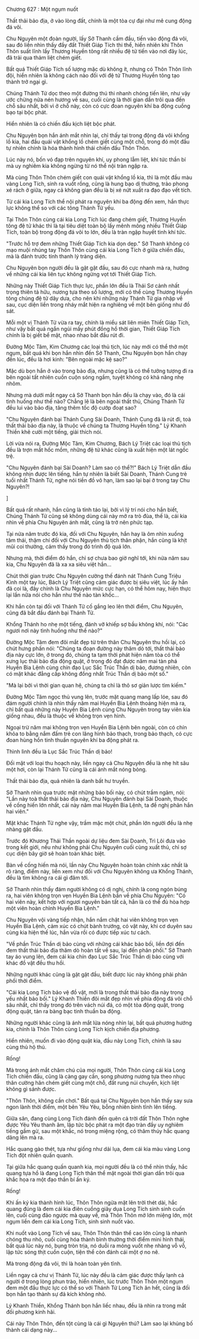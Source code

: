 




Chương 627 : Một ngụm nuốt


Thất thải bảo địa, ở vào lòng đất, chính là một tòa cự đại như mê cung động đá vôi.

Chu Nguyên một đoàn người, lấy Sở Thanh cầm đầu, tiến vào động đá vôi, sau đó liền nhìn thấy đầy đất Thiết Giáp Tích thi thể, hiển nhiên khi Thôn Thôn suất lĩnh lấy Thương Huyền tông rất nhiều đệ tử tiến vào nơi đây lúc, đã trải qua thảm liệt chém giết.

Bất quá Thiết Giáp Tích số lượng mặc dù không ít, nhưng có Thôn Thôn lĩnh đội, hiển nhiên là không cách nào đối với đệ tử Thương Huyền tông tạo thành trở ngại gì.

Chúng Thánh Tử dọc theo một đường thú thi nhanh chóng tiến lên, như vậy ước chừng nửa nén hương về sau, cuối cùng là thời gian dần trôi qua đến chỗ sâu nhất, bởi vì ở chỗ này, còn có cực đoan nguyên khí ba động cuồng bạo tại bộc phát.

Hiển nhiên là có chiến đấu kịch liệt bộc phát.

Chu Nguyên bọn hắn ánh mắt nhìn lại, chỉ thấy tại trong động đá vôi khổng lồ kia, hai đầu quái vật khổng lồ chém giết cùng một chỗ, trong đó một đầu tự nhiên chính là hóa thành hình thái chiến đấu Thôn Thôn.

Lúc này nó, bốn vó đạp trên nguyên khí, uy phong lẫm liệt, khí tức thần bí mà uy nghiêm kia không ngừng từ nó thể nội tràn ngập ra.

Mà cùng Thôn Thôn chém giết con quái vật khổng lồ kia, thì là một đầu màu vàng Long Tích, sinh ra vuốt rồng, cũng là hung bạo dị thường, trảo phong xé rách ở giữa, ngay cả không gian đều là bị xé nứt xuất ra đạo đạo vết tích.

Từ cái kia Long Tích thể nội phát ra nguyên khí ba động đến xem, hắn thực lực không thể so với các tông Thánh Tử yếu.

Tại Thôn Thôn cùng cái kia Long Tích lúc đang chém giết, Thương Huyền tông đệ tử khác thì là tại tiêu diệt toàn bộ lấy mênh mông nhiều Thiết Giáp Tích, toàn bộ trong động đá vôi to lớn, đều là tràn ngập huyết tinh khí tức.

"Trước hỗ trợ đem những Thiết Giáp Tích kia dọn dẹp." Sở Thanh không có mạo muội nhúng tay Thôn Thôn cùng cái kia Long Tích ở giữa chiến đấu, mà là đánh trước tính thanh lý tràng diện.

Chu Nguyên bọn người đều là gật gật đầu, sau đó cực nhanh mà ra, hướng về những cái kia liên tục không ngừng vọt tới Thiết Giáp Tích.

Những này Thiết Giáp Tích thực lực, phần lớn đều là Thái Sơ cảnh nhất trọng thiên tả hữu, nương tựa theo số lượng, mới có thể cùng Thương Huyền tông chúng đệ tử dây dưa, cho nên khi những này Thánh Tử gia nhập về sau, cục diện liền trong nháy mắt hiện ra nghiêng về một bên giống như đồ sát.

Mỗi một vị Thánh Tử vừa ra tay, chính là miểu sát liên miên Thiết Giáp Tích, như vậy bất quá ngắn ngủi mấy phút đồng hồ thời gian, Thiết Giáp Tích chính là bị giết bể mật, nhao nhao bắt đầu rút đi.

Đường Mộc Tâm, Kim Chương các loại thủ tịch, lúc này mới có thể thở một ngụm, bất quá khi bọn hắn nhìn đến Sở Thanh, Chu Nguyên bọn hắn chạy đến lúc, đều là hơi kinh: "Bên ngoài mặc kệ sao?"

Mặc dù bọn hắn ở vào trong bảo địa, nhưng cũng là có thể tưởng tượng đi ra bên ngoài tất nhiên cuồn cuộn sóng ngầm, tuyệt không có khả năng nhẹ nhõm.

Nhưng mà dưới mắt ngay cả Sở Thanh bọn hắn đều là chạy vào, đó là cái tình huống như thế nào? Chẳng lẽ là bên ngoài thất thủ, Chúng Thánh Tử đều lui vào bảo địa, tăng thêm tốc độ cướp đoạt sao?

"Chu Nguyên đánh bại Thánh Cung Sài Doanh, Thánh Cung đã là rút đi, toà thất thải bảo địa này, là thuộc về chúng ta Thương Huyền tông." Lý Khanh Thiền khẽ cười một tiếng, giải thích nói.

Lời vừa nói ra, Đường Mộc Tâm, Kim Chương, Bách Lý Triệt các loại thủ tịch đều là trợn mắt hốc mồm, những đệ tử khác cũng là xuất hiện một lát ngốc trệ.

"Chu Nguyên đánh bại Sài Doanh? Làm sao có thể?!" Bách Lý Triệt dẫn đầu không nhịn được lên tiếng, hắn tự nhiên là biết Sài Doanh, Thánh Cung trẻ tuổi nhất Thánh Tử, nghe nói tiền đồ vô hạn, làm sao lại bại ở trong tay Chu Nguyên?!

]

Bất quá rất nhanh, hắn cũng là tỉnh táo lại, bởi vì lý trí nói cho hắn biết, Chúng Thánh Tử cũng sẽ không dùng cái này mở ra trò đùa, thế là, cái kia nhìn về phía Chu Nguyên ánh mắt, cũng là trở nên phức tạp.

Tại nửa năm trước đó kia, đối với Chu Nguyên, hắn hay là ôm nhìn xuống tâm thái, thậm chí đối với Chu Nguyên thủ tịch thân phận, hắn cũng là khịt mũi coi thường, cảm thấy trong đó trình độ quá lớn.

Nhưng mà, thời điểm đó hắn, chỉ sợ chưa bao giờ nghĩ tới, khi nửa năm sau kia, Chu Nguyên đã là xa xa siêu việt hắn...

Chút thời gian trước Chu Nguyên cường thế đánh nát Thánh Cung Triệu Kình một tay lúc, Bách Lý Triệt cũng cảm giác được bị siêu việt, lúc ấy hắn đã coi là, đây chính là Chu Nguyên mức cực hạn, có thể hôm nay, hiện thực lại lần nữa nói cho hắn như thế nào tàn khốc...

Khi hắn còn tại đối với Thánh Tử cố gắng leo lên thời điểm, Chu Nguyên, cũng đã bắt đầu đánh bại Thánh Tử.

Khổng Thánh ho nhẹ một tiếng, đánh vỡ khiếp sợ bầu không khí, nói: "Các ngươi nơi này tình huống như thế nào?"

Đường Mộc Tâm đem đôi mắt đẹp từ trên thân Chu Nguyên thu hồi lại, có chút hưng phấn nói: "Chúng ta đoạn đường này thăm dò tới, thất thải bảo địa này cực lớn, ở trong đó, chúng ta tạm thời phát hiện năm tòa có thể xưng lục thải bảo địa động quật, ở trong đó đạt được năm mai tàn phá Huyền Bia Lệnh cùng chín đạo Lục Sắc Trúc Thần dị bảo, đương nhiên, còn có mặt khác đẳng cấp không đồng nhất Trúc Thần dị bảo một số."

"Mà lại bởi vì thời gian quan hệ, chúng ta chỉ là thô sơ giản lược tìm kiếm."

Đường Mộc Tâm ngọc thủ vung lên, trước mặt quang mang lấp lóe, sau đó đám người chính là nhìn thấy năm mai Huyền Bia Lệnh thoáng hiện mà ra, chỉ bất quá những này Huyền Bia Lệnh cùng Chu Nguyên trong tay viên kia giống nhau, đều là thuộc về không trọn vẹn hình.

Ngoại trừ năm mai không trọn vẹn Huyền Bia Lệnh bên ngoài, còn có chín khỏa to bằng nắm đấm trẻ con lăng hình bảo thạch, trong bảo thạch, có cực đoan hùng hồn tinh thuần nguyên khí ba động phát ra.

Thình lình đều là Lục Sắc Trúc Thần dị bảo!

Đối mặt với loại thu hoạch này, liền ngay cả Chu Nguyên đều là nhẹ hít sâu một hơi, còn lại Thánh Tử cũng là cái ánh mắt nóng bỏng.

Thất thải bảo địa, quả nhiên là danh bất hư truyền.

Sở Thanh nhìn qua trước mặt những bảo bối này, có chút trầm ngâm, nói: "Lần này toà thất thải bảo địa này, Chu Nguyên đánh bại Sài Doanh, thuộc về cống hiến lớn nhất, cái này năm mai Huyền Bia Lệnh, ta đề nghị phân hắn hai viên."

Mặt khác Thánh Tử nghe vậy, trầm mặc một chút, phần lớn người đều là nhẹ nhàng gật đầu.

Trước đó Khương Thái Thần ngoài dự liệu đem Sài Doanh, Trì Lôi đưa vào trong kết giới, nếu như không phải Chu Nguyên cuối cùng xuất thủ, chỉ sợ cục diện bây giờ sẽ hoàn toàn khác biệt.

Bàn về cống hiến mà nói, lần này Chu Nguyên hoàn toàn chính xác nhất là rõ ràng, điểm này, liền xem như đối với Chu Nguyên không ưa Khổng Thánh, đều là tìm không ra cái gì đâm tới.

Sở Thanh nhìn thấy đám người không có dị nghị, chính là cong ngón búng ra, hai viên không trọn vẹn Huyền Bia Lệnh bắn về phía Chu Nguyên: "Có hai viên này, kết hợp với ngươi nguyên bản tất cả, hẳn là có thể đủ hòa hợp một viên hoàn chỉnh Huyền Bia Lệnh."

Chu Nguyên vội vàng tiếp nhận, hắn nắm chặt hai viên không trọn vẹn Huyền Bia Lệnh, cảm xúc có chút bành trướng, có vật này, khi cơ duyên sau cùng kia hiện thế lúc, hắn vừa rồi có được tiếp xúc tư cách.

"Về phần Trúc Thần dị bảo cùng với những cái khác bảo bối, liền đợi đến đem thất thải bảo địa thăm dò hoàn tất về sau, lại đến phân phối." Sở Thanh tay áo vung lên, đem cái kia chín đạo Lục Sắc Trúc Thần dị bảo cùng với khác đồ vật đều thu hồi.

Những người khác cũng là gật gật đầu, biết được lúc này không phải phân phối thời điểm.

"Cái kia Long Tích bảo vệ đồ vật, mới là trong thất thải bảo địa này trọng yếu nhất bảo bối." Lý Khanh Thiền đôi mắt đẹp nhìn về phía động đá vôi chỗ sâu nhất, chỉ thấy trong đó trên vách núi đá, có một tòa động quật, trong động quật, tản ra bàng bạc tinh thuần ba động.

Những người khác cũng là ánh mắt lửa nóng nhìn lại, bất quá phương hướng kia, chính là Thôn Thôn cùng Long Tích kịch chiến địa phương.

Hiển nhiên, muốn đi vào động quật kia, đầu này Long Tích, chính là sau cùng thủ hộ thú.

Rống!

Mà trong ánh mắt chăm chú của mọi người, Thôn Thôn cùng cái kia Long Tích chiến đấu, cũng là càng gay cấn, song phương nương tựa theo nhục thân cường hãn chém giết cùng một chỗ, đất rung núi chuyển, kịch liệt không gì sánh được.

"Thôn Thôn, không cần chơi." Bất quá tại Chu Nguyên bọn hắn thấy say sưa ngon lành thời điểm, một bên Yêu Yêu, bỗng nhiên bình tĩnh lên tiếng.

Giữa sân, đang cùng Long Tích đánh đến quên cả trời đất Thôn Thôn nghe được Yêu Yêu thanh âm, lập tức bộc phát ra một đạo tràn đầy uy nghiêm tiếng gầm gừ, sau một khắc, nó trong miệng rộng, có thâm thúy hắc quang dâng lên mà ra.

Hắc quang gào thét, tựa như giống như dải lụa, đem cái kia màu vàng Long Tích đột nhiên quấn quanh.

Tại giữa hắc quang quấn quanh kia, mọi người đều là có thể nhìn thấy, hắc quang tựa hồ là đang Long Tích thân thể mặt ngoài thời gian dần trôi qua khắc họa ra một đạo thần bí ấn ký.

Rống!

Khi ấn ký kia thành hình lúc, Thôn Thôn ngửa mặt lên trời thét dài, hắc quang đúng là đem cái kia điên cuồng giãy dụa Long Tích sinh sinh cuốn lên, cuối cùng đảo ngược mà quay về, mà Thôn Thôn mở lớn miệng lớn, một ngụm liền đem cái kia Long Tích, sinh sinh nuốt vào.

Khi nuốt vào Long Tích về sau, Thôn Thôn thân thể cao lớn cũng là nhanh chóng thu nhỏ, cuối cùng hóa thành bình thường thời điểm mini hình thái, bất quá lúc này nó, bụng tròn trịa, nó duỗi ra móng vuốt nhẹ nhàng vỗ vỗ, lập tức sóng thịt cuồn cuộn, tiện thể còn đánh cái một ợ no nê.

Mà trong động đá vôi, thì là hoàn toàn yên tĩnh.

Liền ngay cả chư vị Thánh Tử, lúc này đều là cảm giác được thấy lạnh cả người ở trong lòng phun trào, hiển nhiên, lúc trước Thôn Thôn một ngụm đem một đầu thực lực có thể so với Thánh Tử Long Tích ăn hết, cũng là đối bọn hắn tạo thành sự đả kích không nhỏ.

Lý Khanh Thiền, Khổng Thánh bọn hắn liếc nhau, đều là nhìn ra trong mắt đối phương kinh hãi.

Cái này Thôn Thôn, đến tột cùng là cái gì Nguyên thú? Làm sao lại khủng bố thành cái dạng này...




